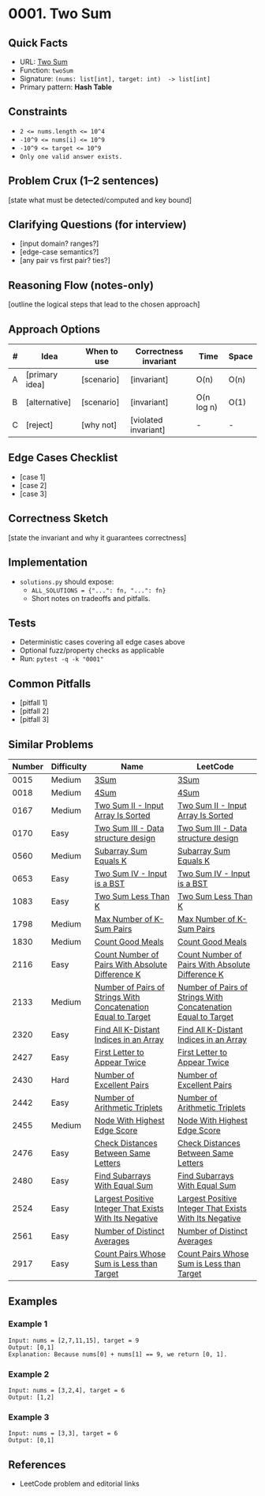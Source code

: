 # 0001. Two Sum

## Quick Facts

- URL: [Two Sum](https://leetcode.com/problems/two-sum/)
- Function: `twoSum`
- Signature: `(nums: list[int], target: int)  -> list[int]`
- Primary pattern: **Hash Table**

## Constraints

- `2 <= nums.length <= 10^4`
- `-10^9 <= nums[i] <= 10^9`
- `-10^9 <= target <= 10^9`
- `Only one valid answer exists.`

## Problem Crux (1–2 sentences)

[state what must be detected/computed and key bound]

## Clarifying Questions (for interview)

- [input domain? ranges?]
- [edge-case semantics?]
- [any pair vs first pair? ties?]

## Reasoning Flow (notes-only)

[outline the logical steps that lead to the chosen approach]

## Approach Options

| # | Idea | When to use | Correctness invariant | Time | Space |
|---|------|-------------|-----------------------|------|-------|
| A | [primary idea] | [scenario] | [invariant] | O(n) | O(n) |
| B | [alternative] | [scenario] | [invariant] | O(n log n) | O(1) |
| C | [reject] | [why not] | [violated invariant] | - | - |

## Edge Cases Checklist

- [case 1]
- [case 2]
- [case 3]

## Correctness Sketch

[state the invariant and why it guarantees correctness]

## Implementation

- `solutions.py` should expose:
  - `ALL_SOLUTIONS = {"...": fn, "...": fn}`
  - Short notes on tradeoffs and pitfalls.

## Tests

- Deterministic cases covering all edge cases above
- Optional fuzz/property checks as applicable
- Run: `pytest -q -k "0001"`

## Common Pitfalls

- [pitfall 1]
- [pitfall 2]
- [pitfall 3]

## Similar Problems

| Number | Difficulty | Name | LeetCode |
|---|---|---|---|
| 0015 | Medium | [3Sum](../0015-3sum/readme.md) | [3Sum](https://leetcode.com/problems/3sum/) |
| 0018 | Medium | [4Sum](../0018-4sum/readme.md) | [4Sum](https://leetcode.com/problems/4sum/) |
| 0167 | Medium | [Two Sum II - Input Array Is Sorted](../0167-two-sum-ii-input-array-is-sorted/readme.md) | [Two Sum II - Input Array Is Sorted](https://leetcode.com/problems/two-sum-ii-input-array-is-sorted/) |
| 0170 | Easy | [Two Sum III - Data structure design](../0170-two-sum-iii-data-structure-design/readme.md) | [Two Sum III - Data structure design](https://leetcode.com/problems/two-sum-iii-data-structure-design/) |
| 0560 | Medium | [Subarray Sum Equals K](../0560-subarray-sum-equals-k/readme.md) | [Subarray Sum Equals K](https://leetcode.com/problems/subarray-sum-equals-k/) |
| 0653 | Easy | [Two Sum IV - Input is a BST](../0653-two-sum-iv-input-is-a-bst/readme.md) | [Two Sum IV - Input is a BST](https://leetcode.com/problems/two-sum-iv-input-is-a-bst/) |
| 1083 | Easy | [Two Sum Less Than K](../1083-two-sum-less-than-k/readme.md) | [Two Sum Less Than K](https://leetcode.com/problems/two-sum-less-than-k/) |
| 1798 | Medium | [Max Number of K-Sum Pairs](../1798-max-number-of-k-sum-pairs/readme.md) | [Max Number of K-Sum Pairs](https://leetcode.com/problems/max-number-of-k-sum-pairs/) |
| 1830 | Medium | [Count Good Meals](../1830-count-good-meals/readme.md) | [Count Good Meals](https://leetcode.com/problems/count-good-meals/) |
| 2116 | Easy | [Count Number of Pairs With Absolute Difference K](../2116-count-number-of-pairs-with-absolute-difference-k/readme.md) | [Count Number of Pairs With Absolute Difference K](https://leetcode.com/problems/count-number-of-pairs-with-absolute-difference-k/) |
| 2133 | Medium | [Number of Pairs of Strings With Concatenation Equal to Target](../2133-number-of-pairs-of-strings-with-concatenation-equal-to-target/readme.md) | [Number of Pairs of Strings With Concatenation Equal to Target](https://leetcode.com/problems/number-of-pairs-of-strings-with-concatenation-equal-to-target/) |
| 2320 | Easy | [Find All K-Distant Indices in an Array](../2320-find-all-k-distant-indices-in-an-array/readme.md) | [Find All K-Distant Indices in an Array](https://leetcode.com/problems/find-all-k-distant-indices-in-an-array/) |
| 2427 | Easy | [First Letter to Appear Twice](../2427-first-letter-to-appear-twice/readme.md) | [First Letter to Appear Twice](https://leetcode.com/problems/first-letter-to-appear-twice/) |
| 2430 | Hard | [Number of Excellent Pairs](../2430-number-of-excellent-pairs/readme.md) | [Number of Excellent Pairs](https://leetcode.com/problems/number-of-excellent-pairs/) |
| 2442 | Easy | [Number of Arithmetic Triplets](../2442-number-of-arithmetic-triplets/readme.md) | [Number of Arithmetic Triplets](https://leetcode.com/problems/number-of-arithmetic-triplets/) |
| 2455 | Medium | [Node With Highest Edge Score](../2455-node-with-highest-edge-score/readme.md) | [Node With Highest Edge Score](https://leetcode.com/problems/node-with-highest-edge-score/) |
| 2476 | Easy | [Check Distances Between Same Letters](../2476-check-distances-between-same-letters/readme.md) | [Check Distances Between Same Letters](https://leetcode.com/problems/check-distances-between-same-letters/) |
| 2480 | Easy | [Find Subarrays With Equal Sum](../2480-find-subarrays-with-equal-sum/readme.md) | [Find Subarrays With Equal Sum](https://leetcode.com/problems/find-subarrays-with-equal-sum/) |
| 2524 | Easy | [Largest Positive Integer That Exists With Its Negative](../2524-largest-positive-integer-that-exists-with-its-negative/readme.md) | [Largest Positive Integer That Exists With Its Negative](https://leetcode.com/problems/largest-positive-integer-that-exists-with-its-negative/) |
| 2561 | Easy | [Number of Distinct Averages](../2561-number-of-distinct-averages/readme.md) | [Number of Distinct Averages](https://leetcode.com/problems/number-of-distinct-averages/) |
| 2917 | Easy | [Count Pairs Whose Sum is Less than Target](../2917-count-pairs-whose-sum-is-less-than-target/readme.md) | [Count Pairs Whose Sum is Less than Target](https://leetcode.com/problems/count-pairs-whose-sum-is-less-than-target/) |

## Examples

### Example 1

```text
Input: nums = [2,7,11,15], target = 9
Output: [0,1]
Explanation: Because nums[0] + nums[1] == 9, we return [0, 1].
```

### Example 2

```text
Input: nums = [3,2,4], target = 6
Output: [1,2]
```

### Example 3

```text
Input: nums = [3,3], target = 6
Output: [0,1]
```

## References

- LeetCode problem and editorial links
